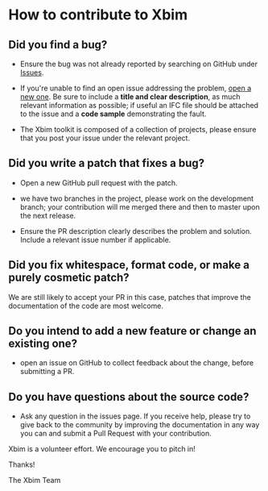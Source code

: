 # How to contribute to Xbim

## **Did you find a bug?**

* Ensure the bug was not already reported by searching on GitHub under [Issues](https://github.com/xBimTeam/XbimEssentials/issues). 

* If you're unable to find an open issue addressing the problem, [open a new one](https://github.com/xBimTeam/XbimEssentials/issues/new). 
Be sure to include a **title and clear description**, as much relevant information as possible; if useful an IFC file should be attached to 
the issue and a **code sample** demonstrating the fault.

* The Xbim toolkit is composed of a collection of projects, please ensure that you post your issue under the relevant project.

## **Did you write a patch that fixes a bug?**

* Open a new GitHub pull request with the patch.

* we have two branches in the project, please work on the development branch; your contribution will me merged there and then to master upon the next release.

* Ensure the PR description clearly describes the problem and solution. Include a relevant issue number if applicable.

## **Did you fix whitespace, format code, or make a purely cosmetic patch?**

We are still likely to accept your PR in this case, patches that improve the documentation of the code are most welcome.

## **Do you intend to add a new feature or change an existing one?**

* open an issue on GitHub to collect feedback about the change, before submitting a PR.

## **Do you have questions about the source code?**

* Ask any question in the issues page. If you receive help, please try to give back to the community by improving the documentation in any way you can and submit a Pull Request with your contribution.

Xbim is a volunteer effort. We encourage you to pitch in!

Thanks! 

The Xbim Team
